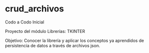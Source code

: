# crud_archivos
Codo a Codo Inicial

Proyecto del módulo Librerías: TKINTER

Objetivo: Conocer la librería y aplicar los conceptos ya aprendidos de persistencia de datos a través de archivos json.
